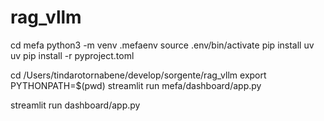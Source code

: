 # rag_vllm

cd mefa
python3  -m venv .mefaenv 
source .env/bin/activate
pip install uv
uv pip install  -r pyproject.toml

cd /Users/tindarotornabene/develop/sorgente/rag_vllm
export PYTHONPATH=$(pwd)
streamlit run mefa/dashboard/app.py

streamlit run  dashboard/app.py